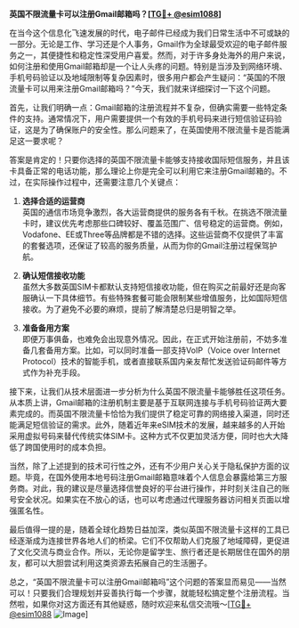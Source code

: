 **英国不限流量卡可以注册Gmail邮箱吗？[[TG💪+ @esim1088](https://t.me/s/esim1088)]**

在当今这个信息化飞速发展的时代，电子邮件已经成为我们日常生活中不可或缺的一部分。无论是工作、学习还是个人事务，Gmail作为全球最受欢迎的电子邮件服务之一，其便捷性和稳定性深受用户喜爱。然而，对于许多身处海外的用户来说，如何注册和使用Gmail邮箱却是一个让人头疼的问题。特别是当涉及到网络环境、手机号码验证以及地域限制等复杂因素时，很多用户都会产生疑问：“英国的不限流量卡可以用来注册Gmail邮箱吗？”今天，我们就来详细探讨一下这个问题。

首先，让我们明确一点：Gmail邮箱的注册流程并不复杂，但确实需要一些特定条件的支持。通常情况下，用户需要提供一个有效的手机号码来进行短信验证码验证，这是为了确保账户的安全性。那么问题来了，在英国使用不限流量卡是否能满足这一要求呢？

答案是肯定的！只要你选择的英国不限流量卡能够支持接收国际短信服务，并且该卡具备正常的电话功能，那么理论上你是完全可以利用它来注册Gmail邮箱的。不过，在实际操作过程中，还需要注意几个关键点：

1. **选择合适的运营商**  
   英国的通信市场竞争激烈，各大运营商提供的服务各有千秋。在挑选不限流量卡时，建议优先考虑那些口碑较好、覆盖范围广、信号稳定的运营商。例如，Vodafone、EE或Three等品牌都是不错的选择。这些运营商不仅提供了丰富的套餐选项，还保证了较高的服务质量，从而为你的Gmail注册过程保驾护航。

2. **确认短信接收功能**  
   虽然大多数英国SIM卡都默认支持短信接收功能，但在购买之前最好还是向客服确认一下具体细节。有些特殊套餐可能会限制某些增值服务，比如国际短信接收。为了避免不必要的麻烦，提前了解清楚总归是明智之举。

3. **准备备用方案**  
   即便万事俱备，也难免会出现意外情况。因此，在正式开始注册前，不妨多准备几套备用方案。比如，可以同时准备一部支持VoIP（Voice over Internet Protocol）技术的智能手机，或者直接联系国内亲友帮忙发送验证码邮件等方式作为补充手段。

接下来，让我们从技术层面进一步分析为什么英国不限流量卡能够胜任这项任务。从本质上讲，Gmail邮箱的注册机制主要是基于互联网连接与手机号码验证两大要素完成的。而英国不限流量卡恰恰为我们提供了稳定可靠的网络接入渠道，同时还能满足短信验证的需求。此外，随着近年来eSIM技术的发展，越来越多的人开始采用虚拟号码来替代传统实体SIM卡。这种方式不仅更加灵活方便，同时也大大降低了跨国使用时的成本负担。

当然，除了上述提到的技术可行性之外，还有不少用户关心关于隐私保护方面的议题。毕竟，在国外使用本地号码注册Gmail邮箱意味着个人信息会暴露给第三方服务商。对此，我的建议是尽量选择信誉良好的平台进行操作，并时刻关注自己的账号安全状况。如果实在不放心的话，也可以考虑通过代理服务器访问相关页面以增强匿名性。

最后值得一提的是，随着全球化趋势日益加深，类似英国不限流量卡这样的工具已经逐渐成为连接世界各地人们的桥梁。它们不仅帮助人们克服了地域障碍，更促进了文化交流与商业合作。所以，无论你是留学生、旅行者还是长期居住在国外的朋友，都可以大胆尝试利用这类资源去拓展自己的生活圈子。

总之，“英国不限流量卡可以注册Gmail邮箱吗”这个问题的答案显而易见——当然可以！只要我们合理规划并妥善执行每一个步骤，就能轻松搞定整个注册流程。当然啦，如果你对这方面还有其他疑惑，随时欢迎来私信交流哦～[[TG💪+ @esim1088](https://t.me/s/esim1088) ![Image](https://i.postimg.cc/4NQfJmqS/Snipaste-2025-05-13-00-14-12.png)]